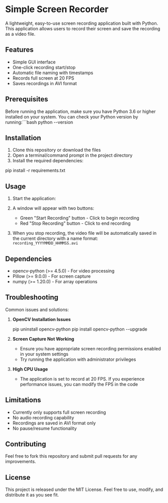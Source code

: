 # Simple Screen Recorder

A lightweight, easy-to-use screen recording application built with Python. This application allows users to record their screen and save the recording as a video file.

## Features

- Simple GUI interface
- One-click recording start/stop
- Automatic file naming with timestamps
- Records full screen at 20 FPS
- Saves recordings in AVI format

## Prerequisites

Before running the application, make sure you have Python 3.6 or higher installed on your system. You can check your Python version by running:```bash
python --version

## Installation

1. Clone this repository or download the files
2. Open a terminal/command prompt in the project directory
3. Install the required dependencies:

pip install -r requirements.txt


## Usage

1. Start the application:

2. A window will appear with two buttons:
   - Green "Start Recording" button - Click to begin recording
   - Red "Stop Recording" button - Click to end recording

3. When you stop recording, the video file will be automatically saved in the current directory with a name format: `recording_YYYYMMDD_HHMMSS.avi`


## Dependencies

- opencv-python (>= 4.5.0) - For video processing
- Pillow (>= 9.0.0) - For screen capture
- numpy (>= 1.20.0) - For array operations

## Troubleshooting

Common issues and solutions:

1. **OpenCV Installation Issues**

   pip uninstall opencv-python
   pip install opencv-python --upgrade

2. **Screen Capture Not Working**
   - Ensure you have appropriate screen recording permissions enabled in your system settings
   - Try running the application with administrator privileges

3. **High CPU Usage**
   - The application is set to record at 20 FPS. If you experience performance issues, you can modify the FPS in the code

## Limitations

- Currently only supports full screen recording
- No audio recording capability
- Recordings are saved in AVI format only
- No pause/resume functionality

## Contributing

Feel free to fork this repository and submit pull requests for any improvements.

## License

This project is released under the MIT License. Feel free to use, modify, and distribute it as you see fit.


